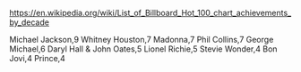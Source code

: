 https://en.wikipedia.org/wiki/List_of_Billboard_Hot_100_chart_achievements_by_decade

Michael Jackson,9
Whitney Houston,7
Madonna,7
Phil Collins,7
George Michael,6
Daryl Hall & John Oates,5
Lionel Richie,5
Stevie Wonder,4
Bon Jovi,4
Prince,4